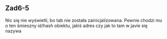 ## Zad6-5

Nic się nie wyświetli, bo tab nie została zainicjalizowana.
Pewnie chodzi mu o ten śmieszny id/hash obiektu, jakiś adres czy jak to tam w javie się nazywa

